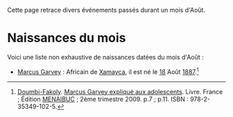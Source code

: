 <!-- TITLE: Événement s'étant produit un mois d'Août -->
<!-- SUBTITLE: Liste des événements s'étant produit un mois d'Aôut -->

Cette page retrace divers événements passés durant un mois d'Août.

# Naissances du mois
Voici une liste non exhaustive de naissances datées du mois d'Août :
* [Marcus Garvey](/personnalite/homme/polymathe/caraibes/midi/colonie/xamayca/marcus-gavey) : Africain de [Xamayca](/geographie/ile/caraibes/midi/xamayca), il est né le [18](/histoire/date/calendrier-gregorien/par-jour/) Août [1887](/histoire/date/calendrier-gregorien/par-annee/1887).[^1]


[^1]: [Doumbi-Fakoly](/personnalite/homme/guerrier/afrique/nord-ouest/empire/mali/fakoli-manden). [Marcus Garvey expliqué aux adolescents](/ouvrage/documentaire/marcus-garvey-explique-aux-adolescents). Livre. France ; Édition [MENAIBUC](/organisme/editeur/menaibuc) ; 2ème trimestre 2009. p.7 ; p.11. ISBN : 978-2-35349-102-5.